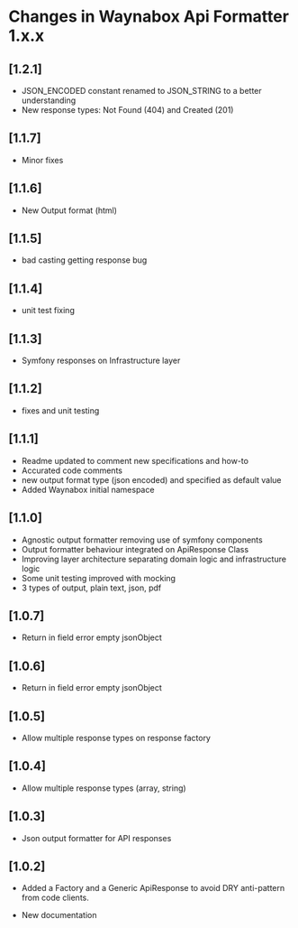 # Changes in Waynabox Api Formatter 1.x.x

## [1.2.1]
* JSON_ENCODED constant renamed to JSON_STRING to a better understanding
* New response types: Not Found (404) and Created (201)

## [1.1.7]
* Minor fixes

## [1.1.6]
* New Output format (html)

## [1.1.5]
* bad casting getting response bug

## [1.1.4]
* unit test fixing

## [1.1.3]
* Symfony responses on Infrastructure layer

## [1.1.2]
* fixes and unit testing

## [1.1.1]
* Readme updated to comment new specifications and how-to
* Accurated code comments
* new output format type (json encoded) and specified as default value
* Added Waynabox initial namespace

## [1.1.0]
* Agnostic output formatter removing use of symfony components
* Output formatter behaviour integrated on ApiResponse Class
* Improving layer architecture separating domain logic and infrastructure logic
* Some unit testing improved with mocking
* 3 types of output, plain text, json, pdf

## [1.0.7]
* Return in field error empty jsonObject

## [1.0.6]
* Return in field error empty jsonObject

## [1.0.5]
* Allow multiple response types on response factory

## [1.0.4]
* Allow multiple response types (array, string)

## [1.0.3]
* Json output formatter for API responses

## [1.0.2]
* Added a Factory and a Generic ApiResponse to avoid DRY anti-pattern from code clients.
 
* New documentation